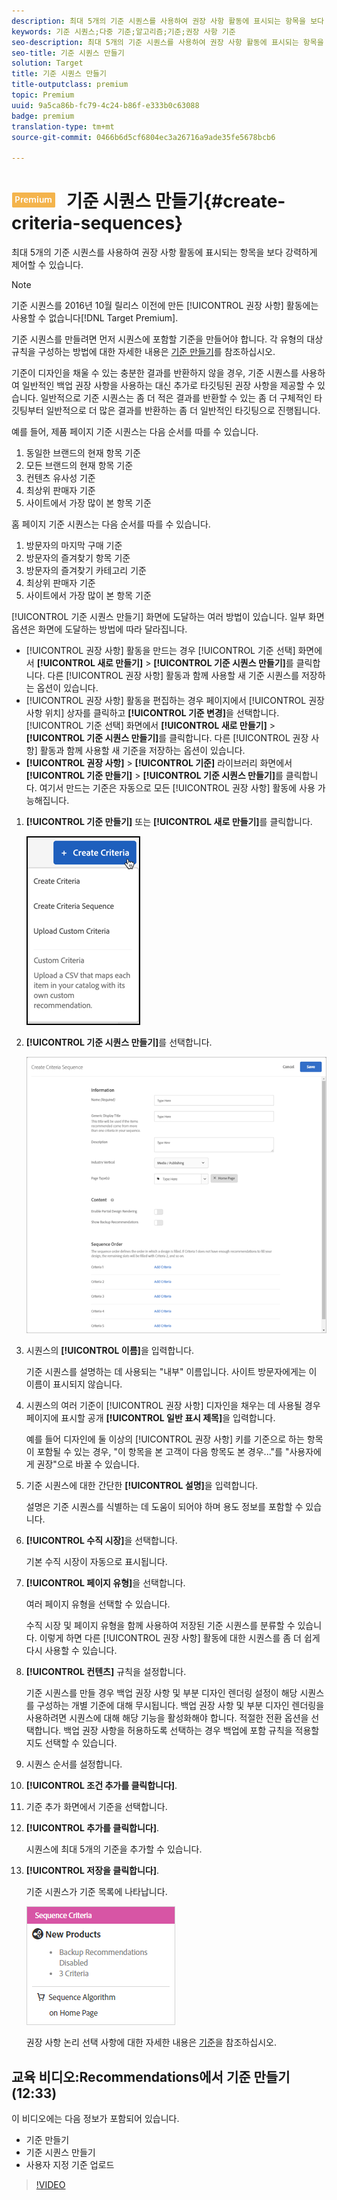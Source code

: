 ```yaml
---
description: 최대 5개의 기준 시퀀스를 사용하여 권장 사항 활동에 표시되는 항목을 보다 강력하게 제어할 수 있습니다.
keywords: 기준 시퀀스;다중 기준;알고리즘;기준;권장 사항 기준
seo-description: 최대 5개의 기준 시퀀스를 사용하여 권장 사항 활동에 표시되는 항목을 보다 강력하게 제어할 수 있습니다.
seo-title: 기준 시퀀스 만들기
solution: Target
title: 기준 시퀀스 만들기
title-outputclass: premium
topic: Premium
uuid: 9a5ca86b-fc79-4c24-b86f-e333b0c63088
badge: premium
translation-type: tm+mt
source-git-commit: 0466b6d5cf6804ec3a26716a9ade35fe5678bcb6

---
```



# ![PREMIUM](/help/assets/premium.png) 기준 시퀀스 만들기{#create-criteria-sequences}

최대 5개의 기준 시퀀스를 사용하여 권장 사항 활동에 표시되는 항목을 보다 강력하게 제어할 수 있습니다.

>[!NOTE]
>
>기준 시퀀스를 2016년 10월 릴리스 이전에 만든 [!UICONTROL 권장 사항] 활동에는 사용할 수 없습니다[!DNL Target Premium].

기준 시퀀스를 만들려면 먼저 시퀀스에 포함할 기준을 만들어야 합니다. 각 유형의 대상 규칙을 구성하는 방법에 대한 자세한 내용은 [기준 만들기](../../c-recommendations/c-algorithms/create-new-algorithm.md#task_8A9CB465F28D44899F69F38AD27352FE)를 참조하십시오.

기준이 디자인을 채울 수 있는 충분한 결과를 반환하지 않을 경우, 기준 시퀀스를 사용하여 일반적인 백업 권장 사항을 사용하는 대신 추가로 타깃팅된 권장 사항을 제공할 수 있습니다. 일반적으로 기준 시퀀스는 좀 더 적은 결과를 반환할 수 있는 좀 더 구체적인 타깃팅부터 일반적으로 더 많은 결과를 반환하는 좀 더 일반적인 타깃팅으로 진행됩니다.

예를 들어, 제품 페이지 기준 시퀀스는 다음 순서를 따를 수 있습니다.

1. 동일한 브랜드의 현재 항목 기준
1. 모든 브랜드의 현재 항목 기준
1. 컨텐츠 유사성 기준
1. 최상위 판매자 기준
1. 사이트에서 가장 많이 본 항목 기준

홈 페이지 기준 시퀀스는 다음 순서를 따를 수 있습니다.

1. 방문자의 마지막 구매 기준
1. 방문자의 즐겨찾기 항목 기준
1. 방문자의 즐겨찾기 카테고리 기준
1. 최상위 판매자 기준
1. 사이트에서 가장 많이 본 항목 기준

[!UICONTROL 기준 시퀀스 만들기] 화면에 도달하는 여러 방법이 있습니다. 일부 화면 옵션은 화면에 도달하는 방법에 따라 달라집니다.

* [!UICONTROL 권장 사항] 활동을 만드는 경우 [!UICONTROL 기준 선택] 화면에서 **[!UICONTROL 새로 만들기]** &gt; **[!UICONTROL 기준 시퀀스 만들기]**&#x200B;를 클릭합니다. 다른 [!UICONTROL 권장 사항] 활동과 함께 사용할 새 기준 시퀀스를 저장하는 옵션이 있습니다.
* [!UICONTROL 권장 사항] 활동을 편집하는 경우 페이지에서 [!UICONTROL 권장 사항 위치] 상자를 클릭하고 **[!UICONTROL 기준 변경]**&#x200B;을 선택합니다. [!UICONTROL 기준 선택] 화면에서 **[!UICONTROL 새로 만들기]** &gt; **[!UICONTROL 기준 시퀀스 만들기]**&#x200B;를 클릭합니다. 다른 [!UICONTROL 권장 사항] 활동과 함께 사용할 새 기준을 저장하는 옵션이 있습니다.
* **[!UICONTROL 권장 사항]** &gt; **[!UICONTROL 기준]** 라이브러리 화면에서 **[!UICONTROL 기준 만들기]** &gt; **[!UICONTROL 기준 시퀀스 만들기]**&#x200B;를 클릭합니다. 여기서 만드는 기준은 자동으로 모든 [!UICONTROL 권장 사항] 활동에 사용 가능해집니다.

1. **[!UICONTROL 기준 만들기]** 또는 **[!UICONTROL 새로 만들기]**&#x200B;를 클릭합니다.

   ![새 기준 만들기](/help/c-recommendations/c-algorithms/assets/button_CreateCriteria_new.png)

1. **[!UICONTROL 기준 시퀀스 만들기]**&#x200B;를 선택합니다.

   ![](assets/CreateCriteriaSequence.png)

1. 시퀀스의 **[!UICONTROL 이름]**&#x200B;을 입력합니다.

   기준 시퀀스를 설명하는 데 사용되는 "내부" 이름입니다. 사이트 방문자에게는 이 이름이 표시되지 않습니다.
1. 시퀀스의 여러 기준이 [!UICONTROL 권장 사항] 디자인을 채우는 데 사용될 경우 페이지에 표시할 공개 **[!UICONTROL 일반 표시 제목]**&#x200B;을 입력합니다.

   예를 들어 디자인에 둘 이상의 [!UICONTROL 권장 사항] 키를 기준으로 하는 항목이 포함될 수 있는 경우, "이 항목을 본 고객이 다음 항목도 본 경우..."를 "사용자에게 권장"으로 바꿀 수 있습니다.
1. 기준 시퀀스에 대한 간단한 **[!UICONTROL 설명]**&#x200B;을 입력합니다.

   설명은 기준 시퀀스를 식별하는 데 도움이 되어야 하며 용도 정보를 포함할 수 있습니다.
1. **[!UICONTROL 수직 시장]**&#x200B;을 선택합니다.

   기본 수직 시장이 자동으로 표시됩니다.
1. **[!UICONTROL 페이지 유형]**&#x200B;을 선택합니다.

   여러 페이지 유형을 선택할 수 있습니다.

   수직 시장 및 페이지 유형을 함께 사용하여 저장된 기준 시퀀스를 분류할 수 있습니다. 이렇게 하면 다른 [!UICONTROL 권장 사항] 활동에 대한 시퀀스를 좀 더 쉽게 다시 사용할 수 있습니다.
1. **[!UICONTROL 컨텐츠]** 규칙을 설정합니다.

   기준 시퀀스를 만들 경우 백업 권장 사항 및 부분 디자인 렌더링 설정이 해당 시퀀스를 구성하는 개별 기준에 대해 무시됩니다. 백업 권장 사항 및 부분 디자인 렌더링을 사용하려면 시퀀스에 대해 해당 기능을 활성화해야 합니다. 적절한 전환 옵션을 선택합니다. 백업 권장 사항을 허용하도록 선택하는 경우 백업에 포함 규칙을 적용할지도 선택할 수 있습니다.
1. 시퀀스 순서를 설정합니다.

1. **[!UICONTROL 조건 추가를 클릭합니다]**.
1. 기준 추가 화면에서 기준을 선택합니다.
1. **[!UICONTROL 추가를 클릭합니다]**.

   시퀀스에 최대 5개의 기준을 추가할 수 있습니다.
1. **[!UICONTROL 저장을 클릭합니다]**.

   기준 시퀀스가 기준 목록에 나타납니다.

   ![](assets/CriteriaSequenceCard.png)

   권장 사항 논리 선택 사항에 대한 자세한 내용은 [기준](../../c-recommendations/c-algorithms/algorithms.md#concept_4BD01DC437F543C0A13621C93A302750)을 참조하십시오.

## 교육 비디오:Recommendations에서 기준 만들기(12:33)

이 비디오에는 다음 정보가 포함되어 있습니다.

* 기준 만들기
* 기준 시퀀스 만들기
* 사용자 지정 기준 업로드

>[!VIDEO](https://video.tv.adobe.com/v/27694?quality=12&captions=kor)
